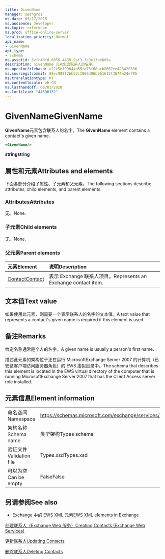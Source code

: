 ```yaml
---
title: GivenName
manager: sethgros
ms.date: 09/17/2015
ms.audience: Developer
ms.topic: reference
ms.prod: office-online-server
localization_priority: Normal
api_name:
- GivenName
api_type:
- schema
ms.assetid: 8efc46fd-6056-4439-9af3-fc9e13ee6d9a
description: GivenName 元素包含联系人的名字。
ms.openlocfilehash: a22c5ef99844b55fa75f60acb8667ee423420336
ms.sourcegitcommit: 88ec988f2bb67c1866d06b361615f3674a24e795
ms.translationtype: MT
ms.contentlocale: zh-CN
ms.lasthandoff: 06/03/2020
ms.locfileid: "44530132"
---
```

# <a name="givenname"></a><span data-ttu-id="6199e-103">GivenName</span><span class="sxs-lookup"><span data-stu-id="6199e-103">GivenName</span></span>

<span data-ttu-id="6199e-104">**GivenName**元素包含联系人的名字。</span><span class="sxs-lookup"><span data-stu-id="6199e-104">The **GivenName** element contains a contact's given name.</span></span> 
  
```xml
<GivenName/>
```

 <span data-ttu-id="6199e-105">**string**</span><span class="sxs-lookup"><span data-stu-id="6199e-105">**string**</span></span>
## <a name="attributes-and-elements"></a><span data-ttu-id="6199e-106">属性和元素</span><span class="sxs-lookup"><span data-stu-id="6199e-106">Attributes and elements</span></span>

<span data-ttu-id="6199e-107">下面各部分介绍了属性、子元素和父元素。</span><span class="sxs-lookup"><span data-stu-id="6199e-107">The following sections describe attributes, child elements, and parent elements.</span></span>
  
### <a name="attributes"></a><span data-ttu-id="6199e-108">Attributes</span><span class="sxs-lookup"><span data-stu-id="6199e-108">Attributes</span></span>

<span data-ttu-id="6199e-109">无。</span><span class="sxs-lookup"><span data-stu-id="6199e-109">None.</span></span>
  
### <a name="child-elements"></a><span data-ttu-id="6199e-110">子元素</span><span class="sxs-lookup"><span data-stu-id="6199e-110">Child elements</span></span>

<span data-ttu-id="6199e-111">无。</span><span class="sxs-lookup"><span data-stu-id="6199e-111">None.</span></span>
  
### <a name="parent-elements"></a><span data-ttu-id="6199e-112">父元素</span><span class="sxs-lookup"><span data-stu-id="6199e-112">Parent elements</span></span>

|<span data-ttu-id="6199e-113">**元素**</span><span class="sxs-lookup"><span data-stu-id="6199e-113">**Element**</span></span>|<span data-ttu-id="6199e-114">**说明**</span><span class="sxs-lookup"><span data-stu-id="6199e-114">**Description**</span></span>|
|:-----|:-----|
|[<span data-ttu-id="6199e-115">Contact</span><span class="sxs-lookup"><span data-stu-id="6199e-115">Contact</span></span>](contact.md) <br/> |<span data-ttu-id="6199e-116">表示 Exchange 联系人项目。</span><span class="sxs-lookup"><span data-stu-id="6199e-116">Represents an Exchange contact item.</span></span>  <br/> |
   
## <a name="text-value"></a><span data-ttu-id="6199e-117">文本值</span><span class="sxs-lookup"><span data-stu-id="6199e-117">Text value</span></span>

<span data-ttu-id="6199e-118">如果使用此元素，则需要一个表示联系人的名字的文本值。</span><span class="sxs-lookup"><span data-stu-id="6199e-118">A text value that represents a contact's given name is required if this element is used.</span></span>
  
## <a name="remarks"></a><span data-ttu-id="6199e-119">备注</span><span class="sxs-lookup"><span data-stu-id="6199e-119">Remarks</span></span>

<span data-ttu-id="6199e-120">给定名称通常是个人的名字。</span><span class="sxs-lookup"><span data-stu-id="6199e-120">A given name is usually a person's first name.</span></span>
  
<span data-ttu-id="6199e-121">描述此元素的架构位于正在运行 MicrosoftExchange Server 2007 的计算机（已安装客户端访问服务器角色）的 EWS 虚拟目录中。</span><span class="sxs-lookup"><span data-stu-id="6199e-121">The schema that describes this element is located in the EWS virtual directory of the computer that is running MicrosoftExchange Server 2007 that has the Client Access server role installed.</span></span>
  
## <a name="element-information"></a><span data-ttu-id="6199e-122">元素信息</span><span class="sxs-lookup"><span data-stu-id="6199e-122">Element information</span></span>

|||
|:-----|:-----|
|<span data-ttu-id="6199e-123">命名空间</span><span class="sxs-lookup"><span data-stu-id="6199e-123">Namespace</span></span>  <br/> |https://schemas.microsoft.com/exchange/services/2006/types  <br/> |
|<span data-ttu-id="6199e-124">架构名称</span><span class="sxs-lookup"><span data-stu-id="6199e-124">Schema name</span></span>  <br/> |<span data-ttu-id="6199e-125">类型架构</span><span class="sxs-lookup"><span data-stu-id="6199e-125">Types schema</span></span>  <br/> |
|<span data-ttu-id="6199e-126">验证文件</span><span class="sxs-lookup"><span data-stu-id="6199e-126">Validation file</span></span>  <br/> |<span data-ttu-id="6199e-127">Types.xsd</span><span class="sxs-lookup"><span data-stu-id="6199e-127">Types.xsd</span></span>  <br/> |
|<span data-ttu-id="6199e-128">可以为空</span><span class="sxs-lookup"><span data-stu-id="6199e-128">Can be empty</span></span>  <br/> |<span data-ttu-id="6199e-129">False</span><span class="sxs-lookup"><span data-stu-id="6199e-129">False</span></span>  <br/> |
   
## <a name="see-also"></a><span data-ttu-id="6199e-130">另请参阅</span><span class="sxs-lookup"><span data-stu-id="6199e-130">See also</span></span>



- [<span data-ttu-id="6199e-131">Exchange 中的 EWS XML 元素</span><span class="sxs-lookup"><span data-stu-id="6199e-131">EWS XML elements in Exchange</span></span>](ews-xml-elements-in-exchange.md)


[<span data-ttu-id="6199e-132">创建联系人（Exchange Web 服务）</span><span class="sxs-lookup"><span data-stu-id="6199e-132">Creating Contacts (Exchange Web Services)</span></span>](https://msdn.microsoft.com/library/4845917e-70d1-481c-bbd7-011ec6571789%28Office.15%29.aspx)
  
[<span data-ttu-id="6199e-133">更新联系人</span><span class="sxs-lookup"><span data-stu-id="6199e-133">Updating Contacts</span></span>](https://msdn.microsoft.com/library/9a865953-b94a-4229-b632-2dee433314be%28Office.15%29.aspx)
  
[<span data-ttu-id="6199e-134">删除联系人</span><span class="sxs-lookup"><span data-stu-id="6199e-134">Deleting Contacts</span></span>](https://msdn.microsoft.com/library/fcc3dc84-cd3e-455e-a1a7-ae6921c9b588%28Office.15%29.aspx)

